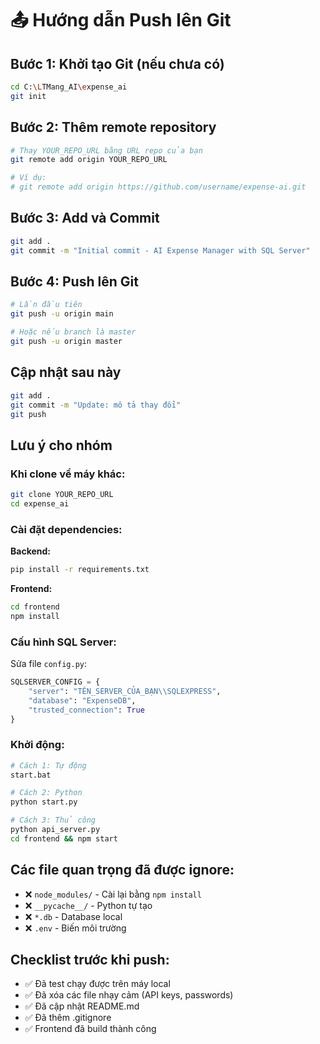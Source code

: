 # 📤 Hướng dẫn Push lên Git

## Bước 1: Khởi tạo Git (nếu chưa có)

```bash
cd C:\LTMang_AI\expense_ai
git init
```

## Bước 2: Thêm remote repository

```bash
# Thay YOUR_REPO_URL bằng URL repo của bạn
git remote add origin YOUR_REPO_URL

# Ví dụ:
# git remote add origin https://github.com/username/expense-ai.git
```

## Bước 3: Add và Commit

```bash
git add .
git commit -m "Initial commit - AI Expense Manager with SQL Server"
```

## Bước 4: Push lên Git

```bash
# Lần đầu tiên
git push -u origin main

# Hoặc nếu branch là master
git push -u origin master
```

## Cập nhật sau này

```bash
git add .
git commit -m "Update: mô tả thay đổi"
git push
```

## Lưu ý cho nhóm

### Khi clone về máy khác:

```bash
git clone YOUR_REPO_URL
cd expense_ai
```

### Cài đặt dependencies:

**Backend:**
```bash
pip install -r requirements.txt
```

**Frontend:**
```bash
cd frontend
npm install
```

### Cấu hình SQL Server:

Sửa file `config.py`:
```python
SQLSERVER_CONFIG = {
    "server": "TÊN_SERVER_CỦA_BẠN\\SQLEXPRESS",
    "database": "ExpenseDB",
    "trusted_connection": True
}
```

### Khởi động:

```bash
# Cách 1: Tự động
start.bat

# Cách 2: Python
python start.py

# Cách 3: Thủ công
python api_server.py
cd frontend && npm start
```

## Các file quan trọng đã được ignore:

- ❌ `node_modules/` - Cài lại bằng `npm install`
- ❌ `__pycache__/` - Python tự tạo
- ❌ `*.db` - Database local
- ❌ `.env` - Biến môi trường

## Checklist trước khi push:

- ✅ Đã test chạy được trên máy local
- ✅ Đã xóa các file nhạy cảm (API keys, passwords)
- ✅ Đã cập nhật README.md
- ✅ Đã thêm .gitignore
- ✅ Frontend đã build thành công
